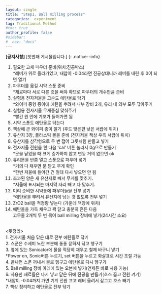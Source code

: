 ```yaml
---
layout: single
title: "Step1. Ball milling process"
categories:  experiment
tag: Traditional Method
#toc: true
author_profile: false
#sidebar:
#  nav: "docs"
---
```


**[공지사항]** [첫번째 게시물입니다.]
{: .notice--info}

1. 필요한 고체 파우더 준비(위치:진공박스)<br>
*레버가 위로 올라가있고, 내압이 -0.04라면 진공상태니까 레버를 내린 후 0이 되면 열기<br>
2. 파우더를 옮길 시약 스푼 준비<br>
*재료마다 서로 다른 것을 써야 하므로 파우더의 개수만큼 준비<br>
3. 실험용 전자저울을 고순도 에탄올로 닦기<br>
*와이퍼 중형 종이에 에탄올 뿌려서 내부 장비 2개, 유리 내 외부 모두 닦아주기<br>
4. 실험용 전자저울 무게중심 맞춰주기<br>
*빨간 원 안에 기포가 들어가면 됨<br>
5. 시약 스푼도 에탄올로 닦는다<br>
6. 책상에 큰 와이퍼 종이 깔기 (후드 맞은편 낮은 서랍에 위치)<br>
7. 유산지 3장, 플라스틱 볼을 준비 (전자저울 책상 우측 서랍에 위치)<br>
8. 유산지를 삼각형으로 두 번 접어 그릇처럼 만들고 넣기<br>
9. 전자저울 전원을 켠 다음 'cal' 버튼 눌러서 0g으로 만들기<br>
*문을 닫았을 때 크게 증가하지 않고 변동 거의 없으면 ok<br>
10.	유리문을 반쯤 열고 스푼으로 파우더 넣기<br>
*거의 다 채우면 문 닫고 무게 확인<br>
*한번 저울에 들어간 건 절대 다시 넣으면 안 됨<br>
11.	초과된 양은 새 유산지로 빼서 무게를 맞추기.<br>
*저울에 표시되는 마지막 자리 빼고 다 맞추기.<br>
12.	미리 준비한 시약통에 파우더들을 전부 넣기<br>
*에탄올을 뿌려서 유산지에 남는 것 없도록 전부 넣기<br>
14.	ZrO2 ball을 적정량 넣는다 (가운데 책장에 위치)<br>
15.	에탄올을 가득 채우고 꽉 닫고 충분히 흔든 다음<br> 고무줄 2개씩 두 번 묶어 ball milling 장비에 넣기(24시간 소요)<br>
<br>
<뒷정리><br>
1. 전자저울 처음 닦은 대로 전부 에탄올로 닦기<br>
2. 스푼은 수세미 노란 부분에 퐁퐁 묻혀서 닦고 헹구기<br>
3. 옆에 있는 Sonicator에 물을 적당히 채우고 철제 바구니 넣기<br>
  *Power on, Sonic버튼 누르기, set 버튼을 누르고 화살표로 시간 조절 가능<br>
4. 끝나면 스푼 꺼내서 물로 헹구고 에탄올로 다시 헹구기<br>  
5. Ball milling 장비 아래에 있는 오븐에 넣기(언제든 바로 사용 가능)<br>
6. 사용한 재료들은 다시 넣고 닫은 뒤에 진공을 만들기(호스 꼽고 전원 켜기)<br>
  *내압이 -0.04까지 가면 기계 전원 끄고 레버 올려서 잠그고 호스 빼기<br>
7. 책상 정리하고 에탄올로 전부 닦기
